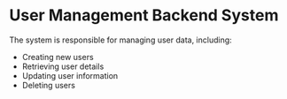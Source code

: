 # User Management Backend System

The system is responsible for managing user data, including:

- Creating new users
- Retrieving user details
- Updating user information
- Deleting users
